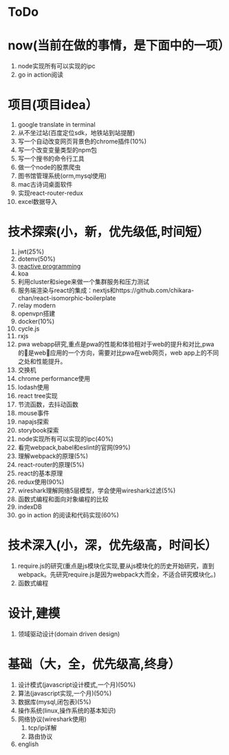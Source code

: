 # ToDo

# now(当前在做的事情，是下面中的一项）
1. node实现所有可以实现的ipc
2. go in action阅读






# 项目(项目idea）

1. google translate in terminal
2. 从不坐过站(百度定位sdk，地铁站到站提醒)
3. 写一个自动改变网页背景色的chrome插件(10%)
4. 写一个改变变量类型的npm包
5. 写一个搜书的命令行工具
6. 做一个node的股票爬虫
7. 图书馆管理系统(orm,mysql使用)
8. mac古诗词桌面软件
9. 实现react-router-redux
10. excel数据导入






# 技术探索(小，新，优先级低,时间短）

1. jwt(25%)
2. dotenv(50%)
3. [reactive programming](http://blog.leapoahead.com/2016/03/02/introduction-to-reactive-programming/)
4. koa
5. 利用cluster和siege来做一个集群服务和压力测试
6. 服务端渲染与react的集成：nextjs和https://github.com/chikara-chan/react-isomorphic-boilerplate
7. relay modern
8. openvpn搭建
10. docker(10%)
11. cycle.js
12. rxjs
13. pwa webapp研究,重点是pwa的性能和体验相对于web的提升和对比,pwa的是web应用的一个方向，需要对比pwa在web网页，web app上的不同之处和性能提升。
14. 交换机
15. chrome performance使用
16. lodash使用
17. react tree实现
18. 节流函数，去抖动函数
19. mouse事件
20. napajs探索
21. storybook探索
22. node实现所有可以实现的ipc(40%)
1. 看完webpack,babel和eslint的官网(99%)
2. 理解webpack的原理(5%)
3. react-router的原理(5%)
4. react的基本原理
5. redux使用(90%)
6. wireshark理解网络5层模型，学会使用wireshark过滤(5%)
7. 函数式编程和面向对象编程的比较
8. indexDB
9. go in action 的阅读和代码实现(60%)



# 技术深入(小，深，优先级高，时间长）

1. require.js的研究(重点是js模块化实现,要从js模块化的历史开始研究，直到webpack。先研究require.js是因为webpack大而全，不适合研究模块化。)
2. 函数式编程

# 设计,建模

1. 领域驱动设计(domain driven design)


# 基础（大，全，优先级高,终身）

1. 设计模式(javascript设计模式,一个月)(50%)
2. 算法(javascript实现,一个月)(50%)
3. 数据库(mysql,闭包表)(5%)
4. 操作系统(linux,操作系统的基本知识)
5. 网络协议(wireshark使用)
	1. tcp/ip详解
	2. 路由协议
5. english
